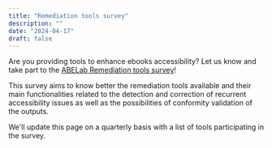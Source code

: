 ```yaml
---
title: "Remediation tools survey"
description: ""
date: "2024-04-17"
draft: false 
---
```


Are you providing tools to enhance ebooks accessibility? Let us know and take part to the [ABELab Remediation tools survey](https://ec.europa.eu/eusurvey/runner/7355fb1b-91cf-c7dd-4b27-18f33ad87d04)!

This survey aims to know better the remediation tools available and their main functionalities related to the detection and correction of recurrent accessibility issues as well as the possibilities of conformity validation of the outputs. 

We'll update this page on a quarterly basis with a list of tools participating in the survey. 



